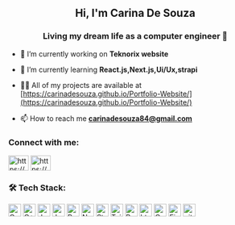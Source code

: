 <h2 align="center">Hi, I'm Carina De Souza</h2>
<h3 align="center">Living my dream life as a computer engineer 🤍</h3>

- 🔭 I’m currently working on **Teknorix website**

- 🌱 I’m currently learning **React.js,Next.js,Ui/Ux,strapi**

- 👨‍💻 All of my projects are available at [https://carinadesouza.github.io/Portfolio-Website/](https://carinadesouza.github.io/Portfolio-Website/)

- 📫 How to reach me **carinadesouza84@gmail.com**

<h3 align="left">Connect with me:</h3>
<p align="left">
<a href="https://linkedin.com/in/https://www.linkedin.com/in/carina-desouza/" target="blank"><img align="center" src="https://raw.githubusercontent.com/rahuldkjain/github-profile-readme-generator/master/src/images/icons/Social/linked-in-alt.svg" alt="https://www.linkedin.com/in/carina-desouza/" height="30" width="40" /></a>
<a href="https://instagram.com/https://www.instagram.com/_carinadesouza/" target="blank"><img align="center" src="https://raw.githubusercontent.com/rahuldkjain/github-profile-readme-generator/master/src/images/icons/Social/instagram.svg" alt="https://www.instagram.com/_carinadesouza/" height="30" width="40" /></a>
</p>
<h3> 🛠️ Tech Stack:</h3>

<p> 
   <img alt="C" src="https://img.shields.io/badge/C-00599C?style=for-the-badge&logo=c&logoColor=white" height="25px"/> 
  <img alt="C++" src="https://img.shields.io/badge/C%2B%2B-00599C?style=for-the-badge&logo=c%2B%2B&logoColor=white" height="25px"/> 
   <img alt="Java" src="https://img.shields.io/badge/java-20232A?style=for-the-badge&logo=java&logoColor=61DAFB" height="25px"/>
  <img alt="Javascript" src="https://img.shields.io/badge/JavaScript-323330?style=for-the-badge&logo=javascript&logoColor=F7DF1E"  height="25px"/>
  <img alt="React" src="https://img.shields.io/badge/React-20232A?style=for-the-badge&logo=react&logoColor=61DAFB" height="25px"/>
  <img alt="NextJs" src="https://img.shields.io/badge/Next-black?style=for-the-badge&logo=next.js&logoColor=white" height="25px"/>
   <img alt="Strapi" src="https://img.shields.io/badge/strapi-black?style=for-the-badge&logo=strapi&logoColor=white" height="25px"/>
  <img alt="Tailwidcss" src="https://img.shields.io/badge/Tailwind_CSS-38B2AC?style=for-the-badge&logo=tailwind-css&logoColor=white" height="25px"/>
  <img alt="Bootstrap" src="https://img.shields.io/badge/Bootstrap-563D7C?style=for-the-badge&logo=bootstrap&logoColor=white" height="25px"/> 
  <img alt="html5" src="https://img.shields.io/badge/HTML5-E34F26?style=for-the-badge&logo=html5&logoColor=white" height="25px"/>
  <img alt="Css3" src="https://img.shields.io/badge/CSS3-1572B6?style=for-the-badge&logo=css3&logoColor=white" height="25px"/> 
   <img alt="Figma" src="https://img.shields.io/badge/C-00599C?style=for-the-badge&logo=c&logoColor=white" height="25px"/> 
  <img alt="github" src="https://img.shields.io/badge/-Github_Actions-2088FF?style=flat-square&logo=github-actions&logoColor=white" height="25px"/>
</p>
